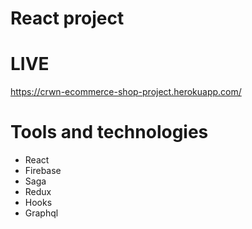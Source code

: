 # React project
# LIVE
https://crwn-ecommerce-shop-project.herokuapp.com/

# Tools and technologies 
 - React
 - Firebase
 - Saga
 - Redux
 - Hooks
 - Graphql

